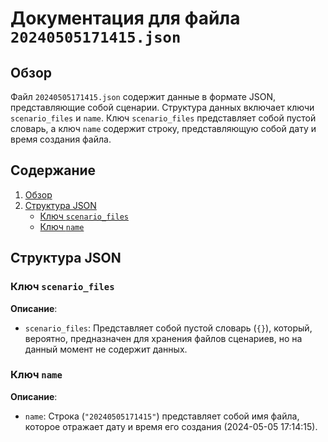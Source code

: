 # Документация для файла `20240505171415.json`

## Обзор

Файл `20240505171415.json` содержит данные в формате JSON, представляющие собой сценарии. Структура данных включает ключи `scenario_files` и `name`. Ключ `scenario_files` представляет собой пустой словарь, а ключ `name` содержит строку, представляющую собой дату и время создания файла.

## Содержание

1.  [Обзор](#обзор)
2.  [Структура JSON](#структура-json)
    *   [Ключ `scenario_files`](#ключ-scenario_files)
    *   [Ключ `name`](#ключ-name)
    

## Структура JSON

### Ключ `scenario_files`

**Описание**:
- `scenario_files`: Представляет собой пустой словарь (`{}`), который, вероятно, предназначен для хранения файлов сценариев, но на данный момент не содержит данных.

### Ключ `name`

**Описание**:
- `name`: Строка (`"20240505171415"`) представляет собой имя файла, которое отражает дату и время его создания (2024-05-05 17:14:15).